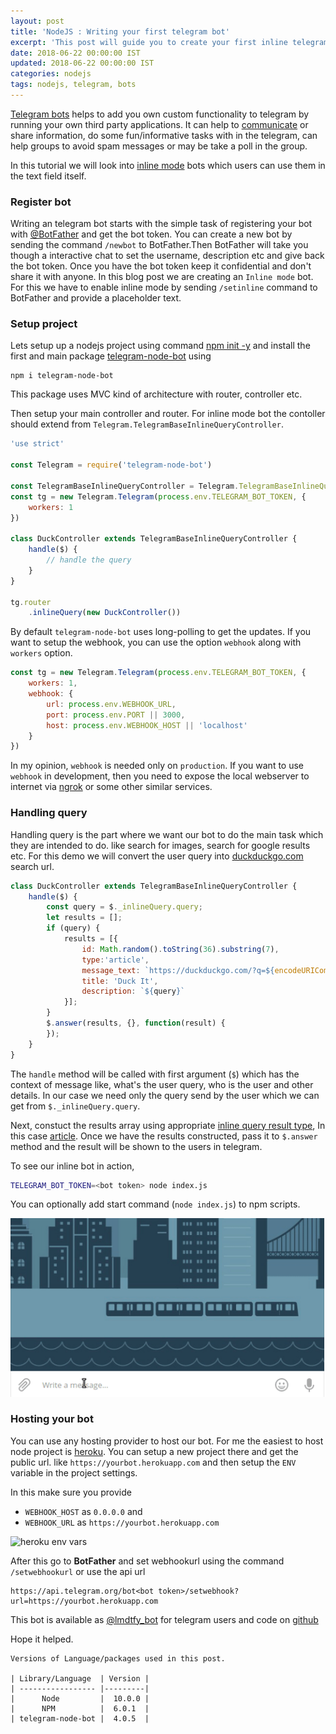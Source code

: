 ```yaml
---
layout: post
title: 'NodeJS : Writing your first telegram bot'
excerpt: 'This post will guide you to create your first inline telegram bot using nodejs'
date: 2018-06-22 00:00:00 IST
updated: 2018-06-22 00:00:00 IST
categories: nodejs
tags: nodejs, telegram, bots
---
```


[Telegram bots][telegram_bot] helps to add you own custom functionality to telegram by running your own third party applications. It can 
help to [communicate][gifs_bot] or share information, do some fun/informative tasks with in the telegram, can help groups to avoid spam messages or may be 
take a poll in the group.

In this tutorial we will look into [inline mode][inline_mode] bots which users can use them in the text field itself.

### <a class="anchor" name="register-bot" href="#register-bot"><i class="anchor-icon"></i></a>Register bot

Writing an telegram bot starts with the simple task of registering your bot with [@BotFather][bot_father] and get the bot token.
You can create a new bot by sending the command `/newbot` to BotFather.Then BotFather will take you though a interactive chat 
to set the username, description etc and give back the bot token. Once you have the bot token keep it confidential and don't share it with anyone.
In this blog post we are creating an `Inline mode` bot. For this we have to enable inline mode by sending `/setinline` command to BotFather and provide a placeholder text.

### <a class="anchor" name="setup-project" href="#setup-project"><i class="anchor-icon"></i></a>Setup project

Lets setup up a nodejs project using command [npm init -y][npm_init_y]
and install the first and main package [telegram-node-bot][telegram-node-bot] using

```
npm i telegram-node-bot
```

This package uses MVC kind of architecture with router, controller etc. 

Then setup your main controller and router. For inline mode bot the contoller should extend from `Telegram.TelegramBaseInlineQueryController`.

```js
'use strict'

const Telegram = require('telegram-node-bot')

const TelegramBaseInlineQueryController = Telegram.TelegramBaseInlineQueryController
const tg = new Telegram.Telegram(process.env.TELEGRAM_BOT_TOKEN, {
    workers: 1
})

class DuckController extends TelegramBaseInlineQueryController {
    handle($) {
        // handle the query
    }
}

tg.router
    .inlineQuery(new DuckController())
```

By default `telegram-node-bot` uses long-polling to get the updates. If you want to setup the webhook, you can use the option `webhook` along with `workers` option.

```js
const tg = new Telegram.Telegram(process.env.TELEGRAM_BOT_TOKEN, {
    workers: 1,
    webhook: {
        url: process.env.WEBHOOK_URL,
        port: process.env.PORT || 3000,
        host: process.env.WEBHOOK_HOST || 'localhost'
    }
})
```

In my opinion, `webhook` is needed only on `production`. If you want to use `webhook` in development, then you need to expose the local webserver to internet via [ngrok][ngrok] or some other similar services.

### <a class="anchor" name="handling-query" href="#handling-query"><i class="anchor-icon"></i></a>Handling query

Handling query is the part where we want our bot to do the main task which they are intended to do. like search for images, search for google results etc.
For this demo we will convert the user query into [duckduckgo.com][duck] search url.

```js
class DuckController extends TelegramBaseInlineQueryController {
    handle($) {
        const query = $._inlineQuery.query;
        let results = [];
        if (query) {
            results = [{
                id: Math.random().toString(36).substring(7),
                type:'article',
                message_text: `https://duckduckgo.com/?q=${encodeURIComponent(query)}`,
                title: 'Duck It',
                description: `${query}`
            }];
        }
        $.answer(results, {}, function(result) {
        });
    }
}
```

The `handle` method will be called with first argument (`$`) which has the context of message like, what's the user query, who is the user and other details. 
In our case we need only the query send by the user which we can get from `$._inlineQuery.query`.

Next, constuct the results array using appropriate [inline query result type][query_result_type], In this case [article][result_type_article].
Once we have the results constructed, pass it to `$.answer` method and the result will be shown to the users in telegram.

To see our inline bot in action,

```sh
TELEGRAM_BOT_TOKEN=<bot token> node index.js
```

You can optionally add start command (`node index.js`) to npm scripts.

![lmdtf_bot][lmdtfy_gif]

### <a class="anchor" name="hosting-your-bot" href="#hosting-your-bot"><i class="anchor-icon"></i></a>Hosting your bot

You can use any hosting provider to host our bot. For me the easiest to host node project is [heroku][heroku].
You can setup a new project there and get the public url. like `https://yourbot.herokuapp.com` and then setup the `ENV` variable in the project settings.

In this make sure you provide 

* `WEBHOOK_HOST` as `0.0.0.0` and 
* `WEBHOOK_URL` as `https://yourbot.herokuapp.com`

![heroku env vars][heroku_env_vars]

After this go to **BotFather** and set webhookurl using the command `/setwebhookurl` or 
use the api url 

```
https://api.telegram.org/bot<bot token>/setwebhook?url=https://yourbot.herokuapp.com
```

This bot is available as [@lmdtfy_bot][lmdtfy_bot] for telegram users and code on [github][lmdtfy_bot_github]

Hope it helped.


    Versions of Language/packages used in this post.

    | Library/Language  | Version |
    | ----------------- |---------|
    |      Node         |  10.0.0 |
    |      NPM          |  6.0.1  |
    | telegram-node-bot |  4.0.5  |

[telegram_bot]: https://core.telegram.org/bots
[gifs_bot]: https://t.me/gif
[bot_father]: https://telegram.me/botfather
[inline_mode]: https://core.telegram.org/bots#inline-mode
[npm_init_y]: /2018/03/nodejs-npm-init-with-custom-values.html
[telegram-node-bot]: https://npmjs.org/package/telegram-node-bot
[ngrok]: https://ngrok.com/
[duck]: https://duckduckgo.com/
[query_result_type]: https://core.telegram.org/bots/api#inlinequeryresult
[result_type_article]: https://core.telegram.org/bots/api#inlinequeryresultarticle
[lmdtfy_gif]: https://raw.githubusercontent.com/revathskumar/lmdtfy_bot/master/images/lmdtfy.gif
[heroku]: http://heroku.com/
[heroku_env_vars]: https://s3.ap-south-1.amazonaws.com/revathskumar-blog-images/2018/telegram-bot/heroku-vars-updated.png
[lmdtfy_bot]: https://t.me/lmdtfy_bot
[lmdtfy_bot_github]: https://github.com/revathskumar/lmdtfy_bot